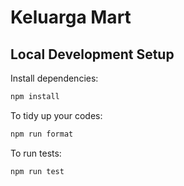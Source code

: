 # Keluarga Mart

## Local Development Setup

Install dependencies:

```bash
npm install
```

To tidy up your codes:

```bash
npm run format
```

To run tests:

```bash
npm run test
```
